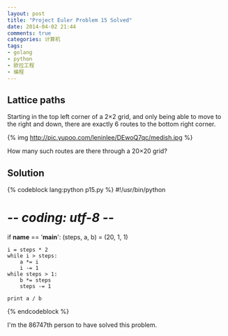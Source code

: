```yaml
---
layout: post
title: "Project Euler Problem 15 Solved"
date: 2014-04-02 21:44
comments: true
categories: 计算机
tags:
- golang
- python
- 欧拉工程
- 编程
---
```


Lattice paths
-------------

Starting in the top left corner of a 2×2 grid, and only being able to move to the right and down, there are exactly 6 routes to the bottom right corner.

{% img http://pic.yupoo.com/leninlee/DEwoQ7qc/medish.jpg %}

How many such routes are there through a 20×20 grid?

Solution
--------

{% codeblock lang:python p15.py %}
#!/usr/bin/python
# -*- coding: utf-8 -*-

if __name__ == '__main__':
    (steps, a, b) = (20, 1, 1)

    i = steps * 2
    while i > steps:
        a *= i
        i -= 1
    while steps > 1:
        b *= steps
        steps -= 1

    print a / b
{% endcodeblock %}

I'm the 86747th person to have solved this problem.
